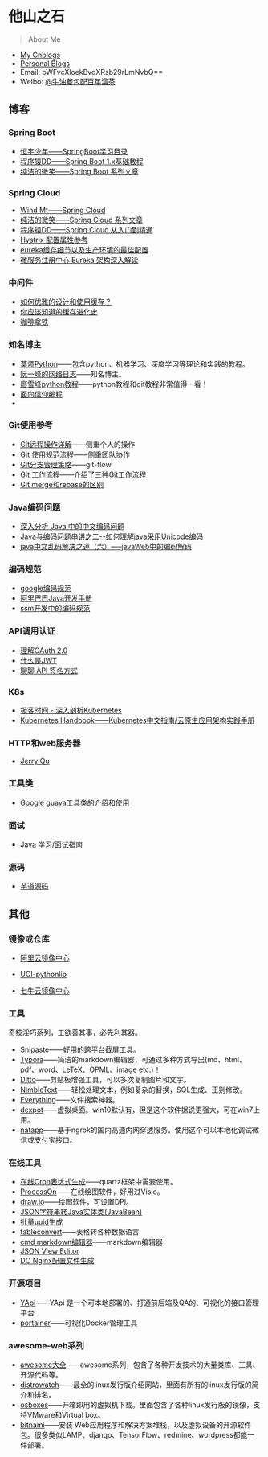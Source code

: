 # 他山之石
> About Me
- [My Cnblogs](http://www.cnblogs.com/Sinte-Beuve/)
- [Personal Blogs](http://furur.xyz)
- Email: bWFvcXloekBvdXRsb29rLmNvbQ==
- Weibo: [@牛油餐包配百年濃茶](https://weibo.com/u/3160001350)

##  博客

###  Spring Boot
- [恒宇少年——SpringBoot学习目录](https://www.jianshu.com/p/9a08417e4e84)
- [程序猿DD——Spring Boot 1.x基础教程](http://blog.didispace.com/spring-boot-learning-1x/)
- [纯洁的微笑——Spring Boot 系列文章](http://www.ityouknow.com/spring-boot.html)

###  Spring Cloud
- [Wind Mt——Spring Cloud](https://windmt.com/tags/Spring-Cloud/page/3/)
- [纯洁的微笑——Spring Cloud 系列文章](http://www.ityouknow.com/spring-cloud)
- [程序猿DD——Spring Cloud 从入门到精通](http://blog.didispace.com/spring-cloud-learning/)
- [Hystrix 配置属性参考](http://zyouwei.com/技术笔记/Java/Hystrix-configuration.html)
- [eureka缓存细节以及生产环境的最佳配置](http://bhsc881114.github.io/2018/04/01/eureka缓存细节以及生产环境的最佳配置)
- [微服务注册中心 Eureka 架构深入解读](https://www.infoq.cn/article/jlDJQ*3wtN2PcqTDyokh)

### 中间件
- [如何优雅的设计和使用缓存？](https://juejin.im/post/5b849878e51d4538c77a974a)
- [你应该知道的缓存进化史](https://juejin.im/post/5b7593496fb9a009b62904fa)
- [咖啡拿铁](https://juejin.im/user/57e4a4e80e3dd9005809b6fb)

###  知名博主
- [莫烦Python](https://morvanzhou.github.io/)——包含python、机器学习、深度学习等理论和实践的教程。
- [阮一峰的网络日志](http://www.ruanyifeng.com/blog/)——知名博主。
- [廖雪峰python教程](https://www.liaoxuefeng.com)——python教程和git教程非常值得一看！
- [面向信仰编程](https://draveness.me/)
- 
###  Git使用参考
- [Git远程操作详解](http://www.ruanyifeng.com/blog/2014/06/git_remote.html)——侧重个人的操作
- [Git 使用规范流程](http://www.ruanyifeng.com/blog/2015/08/git-use-process.html)——侧重团队协作
- [Git分支管理策略](http://www.ruanyifeng.com/blog/2012/07/git.html)——git-flow
- [Git 工作流程](http://www.ruanyifeng.com/blog/2015/12/git-workflow.html)——介绍了三种Git工作流程
- [Git merge和rebase的区别](http://gitbook.liuhui998.com/4_2.html)

###  Java编码问题
- [深入分析 Java 中的中文编码问题](https://www.ibm.com/developerworks/cn/java/j-lo-chinesecoding/index.html)
- [Java与编码问题串讲之二--如何理解java采用Unicode编码](http://blog.csdn.net/shijinupc/article/details/7679945)
- [java中文乱码解决之道（六）—–javaWeb中的编码解码](http://cmsblogs.com/?p=1510)

###  编码规范
- [google编码规范](https://github.com/google/styleguide)
- [阿里巴巴Java开发手册](https://pan.baidu.com/s/1nuZZrNN) 
- [ssm开发中的编码规范](https://zhuanlan.zhihu.com/c_120823325)

###  API调用认证
- [理解OAuth 2.0](http://www.ruanyifeng.com/blog/2014/05/oauth_2_0.html)
- [什么是JWT](http://www.jianshu.com/p/576dbf44b2ae)
- [聊聊 API 签名方式](https://www.cnblogs.com/Sinte-Beuve/p/12093307.html)

### K8s
- [极客时间 - 深入剖析Kubernetes](https://time.geekbang.org/column/intro/116)
- [Kubernetes Handbook——Kubernetes中文指南/云原生应用架构实践手册](https://jimmysong.io/kubernetes-handbook/)

### HTTP和web服务器
- [Jerry Qu](https://imququ.com/post/series.html)

### 工具类
- [Google guava工具类的介绍和使用](https://juejin.im/post/5b8823c4e51d4538b7766bfa)

### 面试
- [Java 学习/面试指南](https://snailclimb.gitee.io/javaguide/#/)

### 源码
- [芋道源码](http://www.iocoder.cn/)

##  其他

### 镜像或仓库

- [阿里云镜像中心](https://developer.aliyun.com/mirror)

- [UCI-pythonlib](http://www.lfd.uci.edu/~gohlke/pythonlibs/)
- [七牛云镜像中心](https://hub.qiniu.com/home#page=web)

### 工具

奇技淫巧系列，工欲善其事，必先利其器。
- [Snipaste](https://www.snipaste.com/)——好用的跨平台截屏工具。
- [Typora](https://www.typora.io/)——简洁的markdown编辑器，可通过多种方式导出(md、html、pdf、word、LeTeX、OPML、image etc.)！
- [Ditto](http://ditto-cp.sourceforge.net/)——剪贴板增强工具，可以多次复制图片和文字。
- [NimbleText](http://nimbletext.com/)——轻松处理文本，例如复杂的替换，SQL生成、正则修改。
- [Everything](http://www.voidtools.com/)——文件搜索神器。
- [dexpot](http://www.dexpot.de/)——虚拟桌面。win10默认有，但是这个软件据说更强大，可在win7上用。
- [natapp](https://natapp.cn/)——基于ngrok的国内高速内网穿透服务。使用这个可以本地化调试微信或支付宝接口。

### 在线工具
- [在线Cron表达式生成](http://cron.qqe2.com/)——quartz框架中需要使用。
- [ProcessOn](https://www.processon.com/)——在线绘图软件，好用过Visio。
- [draw.io](https://www.draw.io/)——绘图软件，可设置DPI。
- [JSON字符串转Java实体类(JavaBean)](https://www.bejson.com/json2javapojo/new/)
- [批量uuid生成](http://www.uuid.online/)
- [tableconvert](https://tableconvert.com/)——表格转各种数据语言
- [cmd markdown编辑器](https://www.zybuluo.com)——markdown编辑器
- [JSON View Editor](http://www.jsonohyeah.com/)
- [DO Nginx配置文件生成](https://www.digitalocean.com/community/tools/nginx)

### 开源项目

- [YApi](https://github.com/YMFE/yapi)——YApi 是一个可本地部署的、打通前后端及QA的、可视化的接口管理平台
- [portainer](https://www.portainer.io/)——可视化Docker管理工具



### awesome-web系列

- [awesome大全](https://github.com/sindresorhus/awesome)——awesome系列，包含了各种开发技术的大量类库、工具、开源代码等。
- [distrowatch](http://distrowatch.com/)——最全的linux发行版介绍网站，里面有所有的linux发行版的简介和排名。
- [osboxes](http://www.osboxes.org/)——开箱即用的虚拟机下载。里面包含了各种linux发行版的镜像，支持VMware和Virtual box。
- [bitnami](https://bitnami.com/)——安装 Web应用程序和解决方案堆栈，以及虚拟设备的开源软件包。很多类似LAMP、django、TensorFlow、redmine、wordpress都能一件部署。



